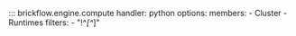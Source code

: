 
::: brickflow.engine.compute
    handler: python
    options:
        members:
            - Cluster
            - Runtimes
        filters:
            - "!^_[^_]"

